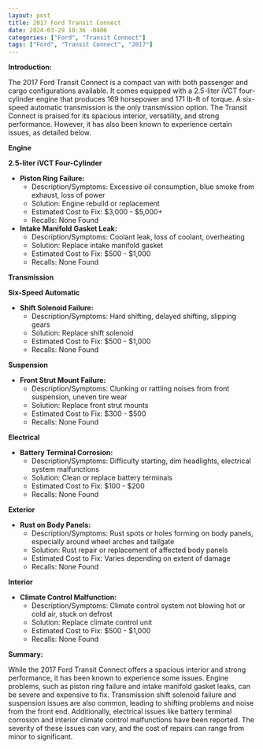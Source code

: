 ```yaml
---
layout: post
title: 2017 Ford Transit Connect
date: 2024-03-29 10:36 -0400
categories: ["Ford", "Transit Connect"]
tags: ["Ford", "Transit Connect", "2017"]
---
```

**Introduction:**

The 2017 Ford Transit Connect is a compact van with both passenger and cargo configurations available. It comes equipped with a 2.5-liter iVCT four-cylinder engine that produces 169 horsepower and 171 lb-ft of torque. A six-speed automatic transmission is the only transmission option. The Transit Connect is praised for its spacious interior, versatility, and strong performance. However, it has also been known to experience certain issues, as detailed below.

**Engine**

**2.5-liter iVCT Four-Cylinder**

* **Piston Ring Failure:**
    * Description/Symptoms: Excessive oil consumption, blue smoke from exhaust, loss of power
    * Solution: Engine rebuild or replacement
    * Estimated Cost to Fix: $3,000 - $5,000+
    * Recalls: None Found
* **Intake Manifold Gasket Leak:**
    * Description/Symptoms: Coolant leak, loss of coolant, overheating
    * Solution: Replace intake manifold gasket
    * Estimated Cost to Fix: $500 - $1,000
    * Recalls: None Found

**Transmission**

**Six-Speed Automatic**

* **Shift Solenoid Failure:**
    * Description/Symptoms: Hard shifting, delayed shifting, slipping gears
    * Solution: Replace shift solenoid
    * Estimated Cost to Fix: $500 - $1,000
    * Recalls: None Found

**Suspension**

* **Front Strut Mount Failure:**
    * Description/Symptoms: Clunking or rattling noises from front suspension, uneven tire wear
    * Solution: Replace front strut mounts
    * Estimated Cost to Fix: $300 - $500
    * Recalls: None Found

**Electrical**

* **Battery Terminal Corrosion:**
    * Description/Symptoms: Difficulty starting, dim headlights, electrical system malfunctions
    * Solution: Clean or replace battery terminals
    * Estimated Cost to Fix: $100 - $200
    * Recalls: None Found

**Exterior**

* **Rust on Body Panels:**
    * Description/Symptoms: Rust spots or holes forming on body panels, especially around wheel arches and tailgate
    * Solution: Rust repair or replacement of affected body panels
    * Estimated Cost to Fix: Varies depending on extent of damage
    * Recalls: None Found

**Interior**

* **Climate Control Malfunction:**
    * Description/Symptoms: Climate control system not blowing hot or cold air, stuck on defrost
    * Solution: Replace climate control unit
    * Estimated Cost to Fix: $500 - $1,000
    * Recalls: None Found

**Summary:**

While the 2017 Ford Transit Connect offers a spacious interior and strong performance, it has been known to experience some issues. Engine problems, such as piston ring failure and intake manifold gasket leaks, can be severe and expensive to fix. Transmission shift solenoid failure and suspension issues are also common, leading to shifting problems and noise from the front end. Additionally, electrical issues like battery terminal corrosion and interior climate control malfunctions have been reported. The severity of these issues can vary, and the cost of repairs can range from minor to significant.
